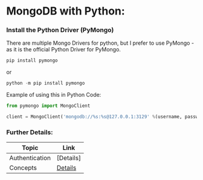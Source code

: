 # MongoDB with Python:

### Install the Python Driver (PyMongo)

There are multiple Mongo Drivers for python, but I prefer to use PyMongo - as it is the official Python Driver for PyMongo.

```python
pip install pymongo
```
or
```python
python -m pip install pymongo
```

Example of using this in Python Code:

```python
from pymongo import MongoClient

client = MongoClient('mongodb://%s:%s@127.0.0.1:3129' %(username, password))
```

### Further Details:
| Topic | Link |
| --- | --- |
|Authentication|[Details]|
| Concepts | [Details](https://github.com/nkpydev/Learning-MongoDB/blob/master/MongoDB_Concepts.md)|
